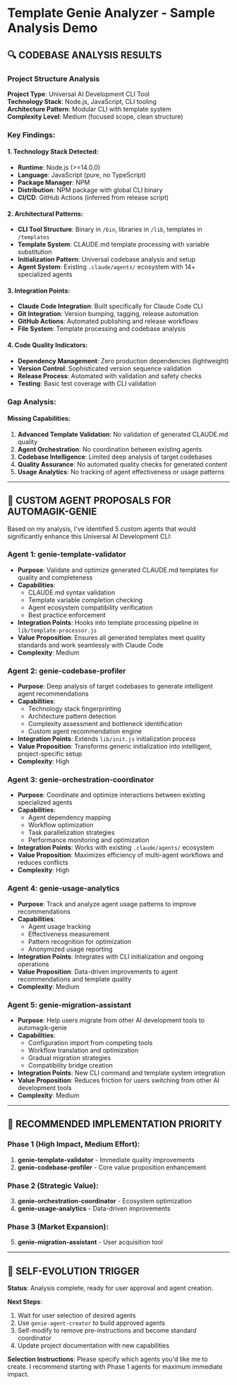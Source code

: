 # Template Genie Analyzer - Sample Analysis Demo

## 🔍 CODEBASE ANALYSIS RESULTS

### Project Structure Analysis
**Project Type**: Universal AI Development CLI Tool  
**Technology Stack**: Node.js, JavaScript, CLI tooling  
**Architecture Pattern**: Modular CLI with template system  
**Complexity Level**: Medium (focused scope, clean structure)

### Key Findings:

#### 1. **Technology Stack Detected**:
- **Runtime**: Node.js (>=14.0.0)
- **Language**: JavaScript (pure, no TypeScript)
- **Package Manager**: NPM
- **Distribution**: NPM package with global CLI binary
- **CI/CD**: GitHub Actions (inferred from release script)

#### 2. **Architectural Patterns**:
- **CLI Tool Structure**: Binary in `/bin`, libraries in `/lib`, templates in `/templates`
- **Template System**: CLAUDE.md template processing with variable substitution
- **Initialization Pattern**: Universal codebase analysis and setup
- **Agent System**: Existing `.claude/agents/` ecosystem with 14+ specialized agents

#### 3. **Integration Points**:
- **Claude Code Integration**: Built specifically for Claude Code CLI
- **Git Integration**: Version bumping, tagging, release automation
- **GitHub Actions**: Automated publishing and release workflows
- **File System**: Template processing and codebase analysis

#### 4. **Code Quality Indicators**:
- **Dependency Management**: Zero production dependencies (lightweight)
- **Version Control**: Sophisticated version sequence validation
- **Release Process**: Automated with validation and safety checks
- **Testing**: Basic test coverage with CLI validation

### Gap Analysis:

#### Missing Capabilities:
1. **Advanced Template Validation**: No validation of generated CLAUDE.md quality
2. **Agent Orchestration**: No coordination between existing agents
3. **Codebase Intelligence**: Limited deep analysis of target codebases
4. **Quality Assurance**: No automated quality checks for generated content
5. **Usage Analytics**: No tracking of agent effectiveness or usage patterns

---

## 🤖 CUSTOM AGENT PROPOSALS FOR AUTOMAGIK-GENIE

Based on my analysis, I've identified 5 custom agents that would significantly enhance this Universal AI Development CLI:

### Agent 1: **genie-template-validator**
- **Purpose**: Validate and optimize generated CLAUDE.md templates for quality and completeness
- **Capabilities**: 
  - CLAUDE.md syntax validation
  - Template variable completion checking
  - Agent ecosystem compatibility verification
  - Best practice enforcement
- **Integration Points**: Hooks into template processing pipeline in `lib/template-processor.js`
- **Value Proposition**: Ensures all generated templates meet quality standards and work seamlessly with Claude Code
- **Complexity**: Medium

### Agent 2: **genie-codebase-profiler**
- **Purpose**: Deep analysis of target codebases to generate intelligent agent recommendations
- **Capabilities**:
  - Technology stack fingerprinting
  - Architecture pattern detection
  - Complexity assessment and bottleneck identification
  - Custom agent recommendation engine
- **Integration Points**: Extends `lib/init.js` initialization process
- **Value Proposition**: Transforms generic initialization into intelligent, project-specific setup
- **Complexity**: High

### Agent 3: **genie-orchestration-coordinator**
- **Purpose**: Coordinate and optimize interactions between existing specialized agents
- **Capabilities**:
  - Agent dependency mapping
  - Workflow optimization
  - Task parallelization strategies
  - Performance monitoring and optimization
- **Integration Points**: Works with existing `.claude/agents/` ecosystem
- **Value Proposition**: Maximizes efficiency of multi-agent workflows and reduces conflicts
- **Complexity**: High

### Agent 4: **genie-usage-analytics**
- **Purpose**: Track and analyze agent usage patterns to improve recommendations
- **Capabilities**:
  - Agent usage tracking
  - Effectiveness measurement
  - Pattern recognition for optimization
  - Anonymized usage reporting
- **Integration Points**: Integrates with CLI initialization and ongoing operations
- **Value Proposition**: Data-driven improvements to agent recommendations and template quality
- **Complexity**: Medium

### Agent 5: **genie-migration-assistant**
- **Purpose**: Help users migrate from other AI development tools to automagik-genie
- **Capabilities**:
  - Configuration import from competing tools
  - Workflow translation and optimization
  - Gradual migration strategies
  - Compatibility bridge creation
- **Integration Points**: New CLI command and template system integration
- **Value Proposition**: Reduces friction for users switching from other AI development tools
- **Complexity**: Medium

---

## 🎯 RECOMMENDED IMPLEMENTATION PRIORITY

### **Phase 1 (High Impact, Medium Effort)**:
1. **genie-template-validator** - Immediate quality improvements
2. **genie-codebase-profiler** - Core value proposition enhancement

### **Phase 2 (Strategic Value)**:
3. **genie-orchestration-coordinator** - Ecosystem optimization
4. **genie-usage-analytics** - Data-driven improvements

### **Phase 3 (Market Expansion)**:
5. **genie-migration-assistant** - User acquisition tool

---

## 🔄 SELF-EVOLUTION TRIGGER

**Status**: Analysis complete, ready for user approval and agent creation.

**Next Steps**:
1. Wait for user selection of desired agents
2. Use `genie-agent-creator` to build approved agents
3. Self-modify to remove pre-instructions and become standard coordinator
4. Update project documentation with new capabilities

**Selection Instructions**: Please specify which agents you'd like me to create. I recommend starting with Phase 1 agents for maximum immediate impact.